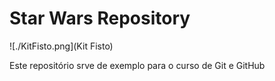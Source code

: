 # Star Wars Repository

![./KitFisto.png](Kit Fisto)

Este repositório srve de exemplo para o curso de Git e GitHub
